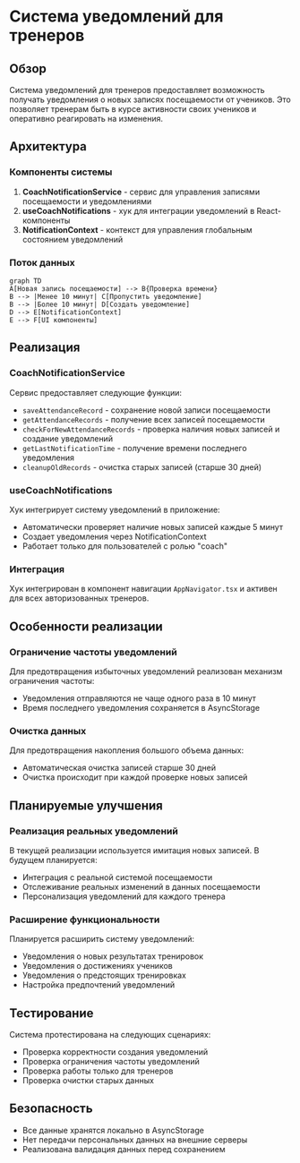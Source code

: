 # Система уведомлений для тренеров

## Обзор

Система уведомлений для тренеров предоставляет возможность получать уведомления о новых записях посещаемости от учеников. Это позволяет тренерам быть в курсе активности своих учеников и оперативно реагировать на изменения.

## Архитектура

### Компоненты системы

1. **CoachNotificationService** - сервис для управления записями посещаемости и уведомлениями
2. **useCoachNotifications** - хук для интеграции уведомлений в React-компоненты
3. **NotificationContext** - контекст для управления глобальным состоянием уведомлений

### Поток данных

```mermaid
graph TD
A[Новая запись посещаемости] --> B{Проверка времени}
B --> |Менее 10 минут| C[Пропустить уведомление]
B --> |Более 10 минут| D[Создать уведомление]
D --> E[NotificationContext]
E --> F[UI компоненты]
```

## Реализация

### CoachNotificationService

Сервис предоставляет следующие функции:

- `saveAttendanceRecord` - сохранение новой записи посещаемости
- `getAttendanceRecords` - получение всех записей посещаемости
- `checkForNewAttendanceRecords` - проверка наличия новых записей и создание уведомлений
- `getLastNotificationTime` - получение времени последнего уведомления
- `cleanupOldRecords` - очистка старых записей (старше 30 дней)

### useCoachNotifications

Хук интегрирует систему уведомлений в приложение:

- Автоматически проверяет наличие новых записей каждые 5 минут
- Создает уведомления через NotificationContext
- Работает только для пользователей с ролью "coach"

### Интеграция

Хук интегрирован в компонент навигации `AppNavigator.tsx` и активен для всех авторизованных тренеров.

## Особенности реализации

### Ограничение частоты уведомлений

Для предотвращения избыточных уведомлений реализован механизм ограничения частоты:

- Уведомления отправляются не чаще одного раза в 10 минут
- Время последнего уведомления сохраняется в AsyncStorage

### Очистка данных

Для предотвращения накопления большого объема данных:

- Автоматическая очистка записей старше 30 дней
- Очистка происходит при каждой проверке новых записей

## Планируемые улучшения

### Реализация реальных уведомлений

В текущей реализации используется имитация новых записей. В будущем планируется:

- Интеграция с реальной системой посещаемости
- Отслеживание реальных изменений в данных посещаемости
- Персонализация уведомлений для каждого тренера

### Расширение функциональности

Планируется расширить систему уведомлений:

- Уведомления о новых результатах тренировок
- Уведомления о достижениях учеников
- Уведомления о предстоящих тренировках
- Настройка предпочтений уведомлений

## Тестирование

Система протестирована на следующих сценариях:

- Проверка корректности создания уведомлений
- Проверка ограничения частоты уведомлений
- Проверка работы только для тренеров
- Проверка очистки старых данных

## Безопасность

- Все данные хранятся локально в AsyncStorage
- Нет передачи персональных данных на внешние серверы
- Реализована валидация данных перед сохранением
